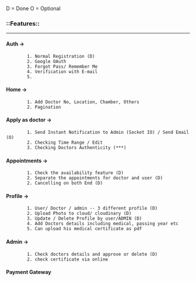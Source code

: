 D = Done
O = Optional

### ::Features:: ###
-----------------------------------------
#### Auth -> 
            1. Normal Registration (D)
            2. Google OAuth
            3. Forgot Pass/ Remember Me
            4. Verification with E-mail
            5.

#### Home ->
            1. Add Doctor No, Location, Chamber, Others
            2. Pagination

#### Apply as doctor ->
            1. Send Instant Notification to Admin (Socket IO) / Send Email (O)
            2. Checking Time Range / Edit
            3. Checking Doctors Authenticity (***)
            
#### Appointments ->
            1. Check the availability feature (D)
            2. Separate the appointments for doctor and user (D)
            2. Cancelling on both End (D)

#### Profile ->
            1. User/ Doctor / admin -- 3 different profile (D)
            2. Upload Photo to cloud/ cloudinary (D)
            3. Update / Delete Profile by user/ADMIN (D)
            4. Add Doctors details including medical, passing year etc 
            5. Can upload his medical certificate as pdf

#### Admin -> 
            1. Check doctors details and approve or delete (D)
            2. check certificate via online
            

#### Payment Gateway